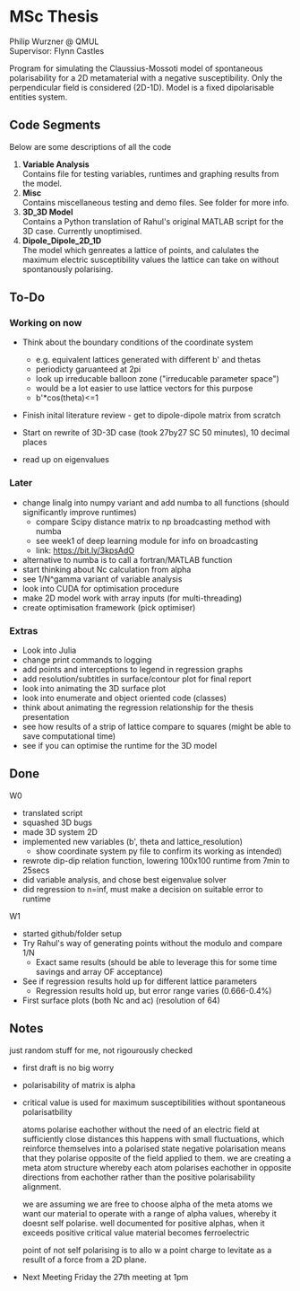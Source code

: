 # MSc Thesis 

Philip Wurzner @ QMUL  
Supervisor: Flynn Castles  

Program for simulating the Claussius-Mossoti model of spontaneous 
polarisability for a 2D metamaterial with a negative susceptibility. Only the
perpendicular field is considered (2D-1D). Model is a  fixed dipolarisable entities system. 

## Code Segments

Below are some descriptions of all the code
1. **Variable Analysis**  
Contains file for testing variables, runtimes and graphing results from the 
model.
2. **Misc**  
Contains miscellaneous testing and demo files. See folder for more info.
3. **3D_3D Model**  
Contains a Python translation of Rahul's original MATLAB script for the 3D case. Currently unoptimised.
4. **Dipole_Dipole_2D_1D**  
The model which genreates a lattice of points, and calulates the maximum 
electric susceptibility values the lattice can take on without spontanously 
polarising.

## To-Do

### Working on now

- Think about the boundary conditions of the coordinate system
  - e.g. equivalent lattices generated with different b' and thetas
  - periodicty garuanteed at 2pi 
  - look up irreducable balloon zone ("irreducable parameter space")
  - would be a lot easier to use lattice vectors for this purpose
  - b'*cos(theta)<=1
- Finish inital literature review - get to dipole-dipole matrix from scratch

- Start on rewrite of 3D-3D case (took 27by27 SC 50 minutes), 10 decimal places
- read up on eigenvalues 

### Later

- change linalg into numpy variant and add numba to all functions (should 
significantly improve runtimes)
  + compare Scipy distance matrix to np broadcasting method with numba
  + see week1 of deep learning module for info on broadcasting
  + link: https://bit.ly/3kpsAdO
- alternative to numba is to call a fortran/MATLAB function
- start thinking about Nc calculation from alpha
- see 1/N^gamma variant of variable analysis
- look into CUDA for optimisation procedure
- make 2D model work with array inputs (for multi-threading)
- create optimisation framework (pick optimiser)


### Extras

- Look into Julia
- change print commands to logging
- add points and interceptions to legend in regression graphs
- add resolution/subtitles in surface/contour plot for final report
- look into animating the 3D surface plot
- look into enumerate and object oriented code (classes)
- think about animating the regression relationship for the thesis presentation
- see how results of a strip of lattice compare to squares (might be able to save computational time)
- see if you can optimise the runtime for the 3D model


## Done

W0
- translated script
- squashed 3D bugs
- made 3D system 2D
- implemented new variables (b', theta and lattice_resolution) 
   + show coordinate system py file to confirm its working as intended)
- rewrote dip-dip relation function, lowering 100x100 runtime from 7min to 25secs
- did variable analysis, and chose best eigenvalue solver
- did regression to n=inf, must make a decision on suitable error to runtime  

W1
- started github/folder setup
- Try Rahul's way of generating points without the modulo and compare 1/N
  - Exact same results (should be able to leverage this for some time savings
    and array OF acceptance) 
- See if regression results hold up for different lattice parameters
  - Regression results hold up, but error range varies (0.666-0.4%)
- First surface plots (both Nc and ac) (resolution of 64)
 
## Notes 

just random stuff for me, not rigourously checked

- first draft is no big worry
- polarisability of matrix is alpha
- critical value is used for maximum susceptibilities without spontaneous polarisatbility 
  
  atoms polarise eachother without the need of an electric field at sufficiently close distances
  this happens with small fluctuations, which reinforce themselves into a polarised state
  negative polarisation means that they polarise opposite of the field applied to them. 
  we are creating a meta atom structure whereby each atom polarises eachother 
  in opposite directions from eachother rather than the positive polarisability alignment.
  
  we are assuming we are free to choose alpha of the meta atoms
  we want our material to operate with a range of alpha values, 
  whereby it doesnt self polarise. well documented for positive alphas, 
  when it exceeds positive critical value material becomes ferroelectric
  
  point of not self polarising is to allo
  w a point charge to levitate as a resullt
  of a force from a 2D plane. 
  
- Next Meeting Friday the 27th meeting at 1pm